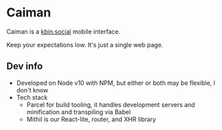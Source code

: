 Caiman
======

Caiman is a [kbin.social](https://kbin.social) mobile interface.

Keep your expectations low. It's just a single web page.

## Dev info

- Developed on Node v10 with NPM, but either or both may be flexible, I don't know
- Tech stack
  - Parcel for build tooling, it handles development servers and minification and transpiling via Babel
  - Mithil is our React-lite, router, and XHR library
